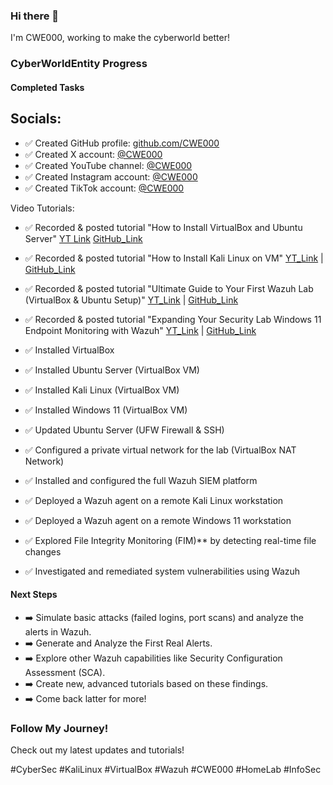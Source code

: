 ### Hi there 👋
I'm CWE000, working to make the cyberworld better!

### CyberWorldEntity Progress

#### Completed Tasks
## Socials:
- ✅ Created GitHub profile: [github.com/CWE000](https://github.com/CWE000)
- ✅ Created X account: [@CWE000](https://x.com/CWE000)
- ✅ Created YouTube channel: [@CWE000](https://www.youtube.com/@CWE000)
- ✅ Created Instagram account: [@CWE000](https://www.instagram.com/cwe000/)
- ✅ Created TikTok account: [@CWE000](https://www.tiktok.com/@cwe000)

Video Tutorials:
- ✅ Recorded & posted tutorial "How to Install VirtualBox and Ubuntu Server" [YT Link](https://youtu.be/uRVzc4b8etE) [GitHub_Link](https://github.com/CWE000/Tutorials/blob/main/How%20to%20Install%20VirtualBox%20and%20Ubuntu%20Server)
- ✅ Recorded & posted tutorial "How to Install Kali Linux on VM"  [YT_Link](https://youtu.be/dPpU618BW_I) | [GitHub_Link](https://github.com/CWE000/Tutorials/blob/main/How%20to%20Install%20Kali%20Linux%20on%20VM)
- ✅ Recorded & posted tutorial "Ultimate Guide to Your First Wazuh Lab (VirtualBox & Ubuntu Setup)"  [YT_Link](https://youtu.be/SlKmyVaq538) | [GitHub_Link](https://github.com/CWE000/Tutorials/blob/main/How%20to%20Install%20Ubuntu%20Server%20and%20Wazuh%20SIEM)
- ✅ Recorded & posted tutorial "Expanding Your Security Lab Windows 11 Endpoint Monitoring with Wazuh"  [YT_Link](https://youtu.be/pf70vqJoqbg) | [GitHub_Link](https://github.com/CWE000/Tutorials/blob/main/How%20To%20Install%20Windows%2011%20VM%20and%20Setup%20Wazuh%20Agent)


- ✅ Installed VirtualBox
- ✅ Installed Ubuntu Server (VirtualBox VM)
- ✅ Installed Kali Linux (VirtualBox VM)
- ✅ Installed Windows 11 (VirtualBox VM)
- ✅ Updated Ubuntu Server (UFW Firewall & SSH)
- ✅ Configured a private virtual network for the lab (VirtualBox NAT Network)
- ✅ Installed and configured the full Wazuh SIEM platform
- ✅ Deployed a Wazuh agent on a remote Kali Linux workstation
- ✅ Deployed a Wazuh agent on a remote Windows 11 workstation
- ✅ Explored File Integrity Monitoring (FIM)** by detecting real-time file changes
- ✅ Investigated and remediated system vulnerabilities using Wazuh


#### Next Steps
- ➡️ Simulate basic attacks (failed logins, port scans) and analyze the alerts in Wazuh.
- ➡️ Generate and Analyze the First Real Alerts.
- ➡️ Explore other Wazuh capabilities like Security Configuration Assessment (SCA).
- ➡️ Create new, advanced tutorials based on these findings.
- ➡️ Come back latter for more!
  
### Follow My Journey!
Check out my latest updates and tutorials!

#CyberSec #KaliLinux #VirtualBox #Wazuh #CWE000 #HomeLab #InfoSec

